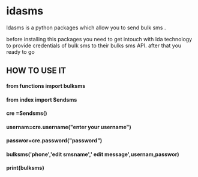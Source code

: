 # idasms 

Idasms is a python packages which allow you to send  bulk sms . 

before installing this packages you need to get intouch with Ida technology to provide  credentials of bulk sms to their bulks sms API.
after that  you ready to go

## HOW TO USE IT

#### from functions import bulksms
#### from index import Sendsms

#### cre =Sendsms()
#### usernam=cre.username("enter your username")
#### passwor=cre.password("password")

#### bulksms('phone','edit smsname',' edit message',usernam,passwor)

#### print(bulksms)




